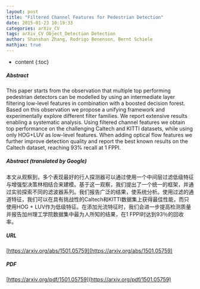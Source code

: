 ```yaml
---
layout: post
title: "Filtered Channel Features for Pedestrian Detection"
date: 2015-01-23 10:19:33
categories: arXiv_CV
tags: arXiv_CV Object_Detection Detection
author: Shanshan Zhang, Rodrigo Benenson, Bernt Schiele
mathjax: true
---
```


* content
{:toc}

##### Abstract
This paper starts from the observation that multiple top performing pedestrian detectors can be modelled by using an intermediate layer filtering low-level features in combination with a boosted decision forest. Based on this observation we propose a unifying framework and experimentally explore different filter families. We report extensive results enabling a systematic analysis. Using filtered channel features we obtain top performance on the challenging Caltech and KITTI datasets, while using only HOG+LUV as low-level features. When adding optical flow features we further improve detection quality and report the best known results on the Caltech dataset, reaching 93% recall at 1 FPPI.

##### Abstract (translated by Google)
本文从观察到，多个表现最好的行人探测器可以通过使用一个中间层过滤低级特征与增强型决策林相结合来建模。基于这一观察，我们提出了一个统一的框架，并通过实验探索不同的滤波器系列。我们报告广泛的结果，使系统分析。使用过滤的通道特征，我们可以在具有挑战性的Caltech和KITTI数据集上获得最佳性能，而只使用HOG + LUV作为低级特征。在添加光流特征时，我们会进一步提高检测质量并报告加州理工学院数据集中最为人所知的结果，在1 FPPI时达到93％的回收率。

##### URL
[https://arxiv.org/abs/1501.05759](https://arxiv.org/abs/1501.05759)

##### PDF
[https://arxiv.org/pdf/1501.05759](https://arxiv.org/pdf/1501.05759)

